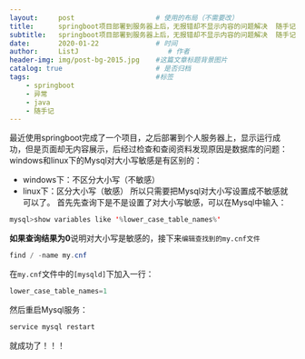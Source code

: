 ```yaml
---
layout:     post                    # 使用的布局（不需要改）
title:      springboot项目部署到服务器上后，无报错却不显示内容的问题解决  随手记            # 标题 
subtitle:   springboot项目部署到服务器上后，无报错却不显示内容的问题解决  随手记            #副标题
date:       2020-01-22              # 时间
author:     ListJ                      # 作者
header-img: img/post-bg-2015.jpg    #这篇文章标题背景图片
catalog: true                       # 是否归档
tags:                               #标签
    - springboot
    - 异常
    - java
    - 随手记
---
```


最近使用springboot完成了一个项目，之后部署到个人服务器上，显示运行成功，但是页面却无内容展示，后经过检查和查阅资料发现原因是数据库的问题：
windows和linux下的Mysql对大小写敏感是有区别的：

 - windows下：不区分大小写（不敏感）
 -  linux下：区分大小写（敏感）
所以只需要把Mysql对大小写设置成不敏感就可以了。
首先先查询下是不是设置了对大小写敏感，可以在Mysql中输入：

```java
mysql>show variables like '%lower_case_table_names%'
```
**如果查询结果为0**说明对大小写是敏感的，接下来`编辑查找到的my.cnf文件`

```java
find / -name my.cnf
```
在`my.cnf`文件中的`[mysqld]`下加入一行：

```java
lower_case_table_names=1
```
然后重启Mysql服务：

```java
service mysql restart
```
就成功了！！！

